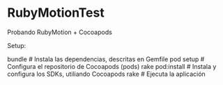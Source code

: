 RubyMotionTest
==============

Probando RubyMotion + Cocoapods

Setup:

bundle              # Instala las dependencias, descritas en Gemfile
pod setup           # Configura el repositorio de Cocoapods (pods)
rake pod:install    # Instala y configura los SDKs, utiliando Cocoapods
rake                # Ejecuta la aplicación
